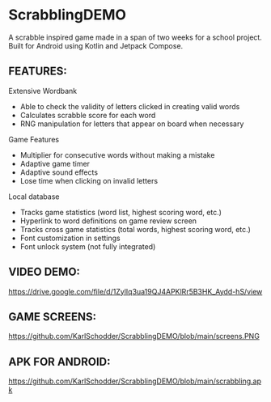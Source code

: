 # ScrabblingDEMO
A scrabble inspired game made in a span of two weeks for a school project. Built for Android using Kotlin and Jetpack Compose. 

## FEATURES:
Extensive Wordbank
- Able to check the validity of letters clicked in creating valid words
- Calculates scrabble score for each word
- RNG manipulation for letters that appear on board when necessary

Game Features
- Multiplier for consecutive words without making a mistake
- Adaptive game timer
- Adaptive sound effects
- Lose time when clicking on invalid letters

Local database
- Tracks game statistics (word list, highest scoring word, etc.)
- Hyperlink to word definitions on game review screen
- Tracks cross game statistics (total words, highest scoring word, etc.)
- Font customization in settings
- Font unlock system (not fully integrated)

## VIDEO DEMO:
https://drive.google.com/file/d/1ZylIq3ua19QJ4APKlRr5B3HK_Aydd-hS/view

## GAME SCREENS:
https://github.com/KarlSchodder/ScrabblingDEMO/blob/main/screens.PNG

## APK FOR ANDROID:
https://github.com/KarlSchodder/ScrabblingDEMO/blob/main/scrabbling.apk
